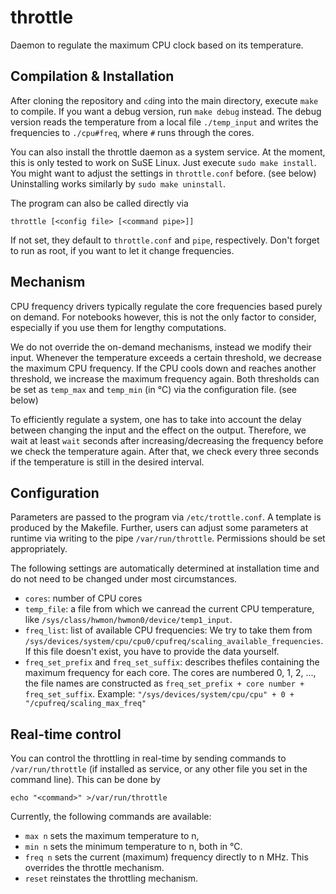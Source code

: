 throttle
========

Daemon to regulate the maximum CPU clock based on its temperature.

Compilation & Installation
--------------------------
After cloning the repository and `cd`ing into the main directory, execute `make` to compile. If you want a debug version, run `make debug` instead. The debug version reads the temperature from  a local file `./temp_input` and writes the frequencies to `./cpu#freq`, where `#` runs through the cores.

You can also install the throttle daemon as a system service. At the moment, this is only tested to work on SuSE Linux. Just execute `sudo make install`. You might want to adjust the settings in `throttle.conf` before. (see below) Uninstalling works similarly by `sudo make uninstall`.

The program can also be called directly via

	throttle [<config file> [<command pipe>]]

If not set, they default to `throttle.conf` and `pipe`, respectively. Don't forget to run as root, if you want to let it change frequencies.

Mechanism
---------
CPU frequency drivers typically regulate the core frequencies based purely on demand. For notebooks however, this is not the only factor to consider, especially if you use them for lengthy computations.

We do not override the on-demand mechanisms, instead we modify their input. Whenever the temperature exceeds a certain threshold, we decrease the maximum CPU frequency. If the CPU cools down and reaches another threshold, we increase the maximum frequency again. Both thresholds can be set as `temp_max` and `temp_min` (in °C) via the configuration file. (see below)

To efficiently regulate a system, one has to take into account the delay between changing the input and the effect on the output. Therefore, we wait at least `wait` seconds after increasing/decreasing the frequency before we check the temperature again. After that, we check every three seconds if the temperature is still in the desired interval.

Configuration
-------------
Parameters are passed to the program via `/etc/trottle.conf`. A template is produced by the Makefile. Further, users can adjust some parameters at runtime via writing to the pipe `/var/run/throttle`. Permissions should be set appropriately.

The following settings are automatically determined at installation time and do not need to be changed under most circumstances.
- `cores`: number of CPU cores
- `temp_file`: a file from which we canread the current CPU temperature, like `/sys/class/hwmon/hwmon0/device/temp1_input`.
- `freq_list`: list of available CPU frequencies: We try to take them from `/sys/devices/system/cpu/cpu0/cpufreq/scaling_available_frequencies`. If this file doesn't exist, you have to provide the data yourself.
- `freq_set_prefix` and `freq_set_suffix`: describes thefiles containing the maximum frequency for each core. The cores are numbered 0, 1, 2, ..., the file names are constructed as `freq_set_prefix + core number + freq_set_suffix`. Example: `"/sys/devices/system/cpu/cpu" + 0 + "/cpufreq/scaling_max_freq"`

Real-time control
-----------------
You can control the throttling in real-time by sending commands to `/var/run/throttle` (if installed as service, or any other file you set in the command line). This can be done by

	echo "<command>" >/var/run/throttle

Currently, the following commands are available:

*	`max n` sets the maximum temperature to n,
*	`min n` sets the minimum temperature to n, both in °C.
*	`freq n` sets the current (maximum) frequency directly to n MHz. This overrides the throttle mechanism.
*	`reset` reinstates the throttling mechanism.
